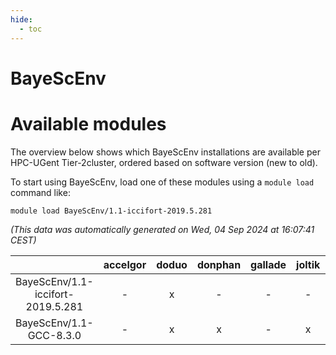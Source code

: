 ```yaml
---
hide:
  - toc
---
```


BayeScEnv
=========

# Available modules


The overview below shows which BayeScEnv installations are available per HPC-UGent Tier-2cluster, ordered based on software version (new to old).

To start using BayeScEnv, load one of these modules using a `module load` command like:

```shell
module load BayeScEnv/1.1-iccifort-2019.5.281
```

*(This data was automatically generated on Wed, 04 Sep 2024 at 16:07:41 CEST)*  

| |accelgor|doduo|donphan|gallade|joltik|shinx|skitty|
| :---: | :---: | :---: | :---: | :---: | :---: | :---: | :---: |
|BayeScEnv/1.1-iccifort-2019.5.281|-|x|-|-|-|-|-|
|BayeScEnv/1.1-GCC-8.3.0|-|x|x|-|x|-|-|
